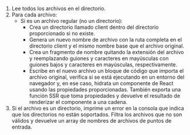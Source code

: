 1. Lee todos los archivos en el directorio.
2. Para cada archivo:
    * Si es un archivo regular (no un directorio):
        * Crea un directorio llamado client dentro del directorio proporcionado si no existe.
        * Genera un nuevo nombre de archivo con la ruta completa en el directorio client y el mismo nombre base que el archivo original.
        * Crea un fragmento de nombre quitando la extensión del archivo y reemplazando guiones y caracteres en mayúsculas con guiones bajos y caracteres en mayúsculas, respectivamente.
        * Escribe en el nuevo archivo un bloque de código que importa el archivo original, verifica si se está ejecutando en un entorno del navegador y, en ese caso, hidrata un componente de React usando las propiedades proporcionadas. También exporta una función SSR que toma propiedades y devuelve el resultado de renderizar el componente a una cadena.
3. Si el archivo es un directorio, imprime un error en la consola que indica que los directorios no están soportados.
Filtra los archivos que no son válidos y devuelve un array de nombres de archivos de puntos de entrada.